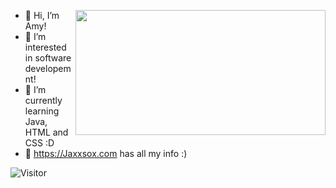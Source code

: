 <p> 
<img src="![ec069d9944bfd3e331f142a6a1375837](https://user-images.githubusercontent.com/114475454/216030065-1cbd3f2b-0169-46d9-ae10-c4b09745ea17.gif)" width="400"  height="200" align="right">
 </p
<p text-align: right; >
 
- 👋 Hi, I’m Amy! <br>
- 👀 I’m interested in software developemnt! <br>
- 🌱 I’m currently learning Java, HTML and CSS :D <br>
- 💞️ https://Jaxxsox.com has all my info :) <br>
 
 </p>



![Visitor](https://visitor-badge.laobi.icu/badge?page_id=amyol04.School-work)
